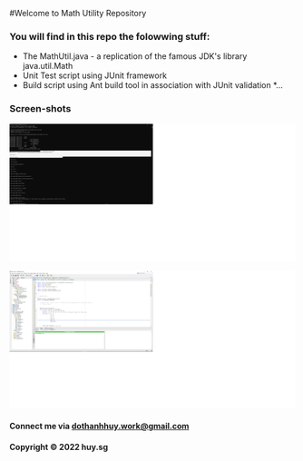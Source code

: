 #Welcome to Math Utility Repository

### You will find in this repo the folowwing stuff: 

* The MathUtil.java - a replication of the famous JDK's library java.util.Math
* Unit Test script using JUnit framework
* Build script using Ant build tool in association with JUnit validation 
*... 

### Screen-shots

![Build process with Ant](https://github.com/HuySG/math-util-ant/blob/main/screenshot/build-process-wtih-ant.png)

![DDT source code with JUnit](https://github.com/HuySG/math-util-ant/blob/main/screenshot/ddt-source-code-with-junit.png) 

#### Connect me via dothanhhuy.work@gmail.com 

#### Copyright &#169; 2022 huy.sg